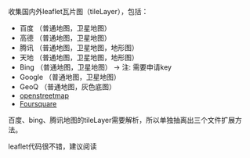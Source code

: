 收集国内外leaflet瓦片图（tileLayer），包括：

- 百度 （普通地图，卫星地图）
- 高德 （普通地图，卫星地图）
- 腾讯 （普通地图，卫星地图，地形图）
- 天地 （普通地图，卫星地图，地形图）
- Bing （普通地图，卫星地图） -> 注: 需要申请key
- Google （普通地图，卫星地图）
- GeoQ （普通地图，灰色底图）
- [openstreetmap](https://www.openstreetmap.org/)
- [Foursquare](https://foursquare.com/)

百度、bing、腾讯地图的tileLayer需要解析，所以单独抽离出三个文件扩展方法。

leaflet代码很不错，建议阅读

